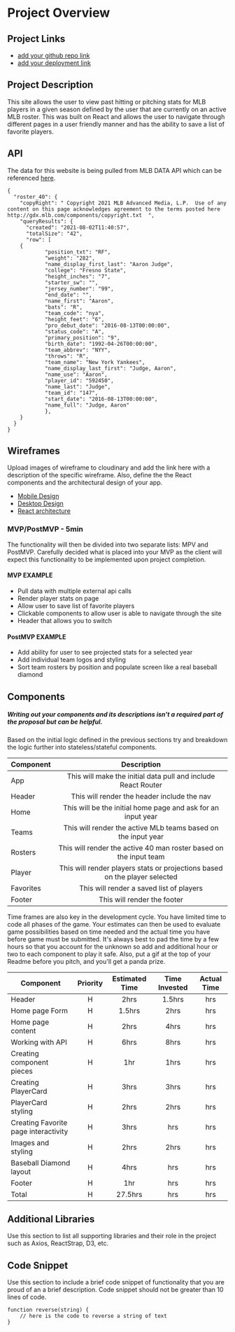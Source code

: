 # Project Overview

## Project Links

- [add your github repo link](https://github.com/Lofredoa1/project2)
- [add your deployment link](https://project2-six-liard.vercel.app/)

## Project Description

This site allows the user to view past hitting or pitching stats for MLB players in a given season defined by the user that are currently on an active MLB roster. This was built on React and allows the user to navigate through different pages in a user friendly manner and has the ability to save a list of favorite players. 

## API

The data for this website is being pulled from MLB DATA API which can be referenced [here](https://appac.github.io/mlb-data-api-docs/#top).

```
{
  "roster_40": {
    "copyRight": " Copyright 2021 MLB Advanced Media, L.P.  Use of any content on this page acknowledges agreement to the terms posted here http://gdx.mlb.com/components/copyright.txt  ",
    "queryResults": {
      "created": "2021-08-02T11:40:57",
      "totalSize": "42",
      "row": [
	{
			"position_txt": "RF",
			"weight": "282",
			"name_display_first_last": "Aaron Judge",
			"college": "Fresno State",
			"height_inches": "7",
			"starter_sw": "",
			"jersey_number": "99",
			"end_date": "",
			"name_first": "Aaron",
			"bats": "R",
			"team_code": "nya",
			"height_feet": "6",
			"pro_debut_date": "2016-08-13T00:00:00",
			"status_code": "A",
			"primary_position": "9",
			"birth_date": "1992-04-26T00:00:00",
			"team_abbrev": "NYY",
			"throws": "R",
			"team_name": "New York Yankees",
			"name_display_last_first": "Judge, Aaron",
			"name_use": "Aaron",
			"player_id": "592450",
			"name_last": "Judge",
			"team_id": "147",
			"start_date": "2016-08-13T00:00:00",
			"name_full": "Judge, Aaron"
			},
	}
  }
}
```


## Wireframes

Upload images of wireframe to cloudinary and add the link here with a description of the specific wireframe. Also, define the the React components and the architectural design of your app.

- [Mobile Design](https://i.imgur.com/d58nBgm.jpg)
- [Desktop Design](https://i.imgur.com/ew0fjMu.jpg)
- [React architecture](https://docs.google.com/drawings/d/1xYG-2l2CpgQRnNcieQLyhsVUcwq13ajRplZYhFOy4Ps/edit?usp=sharing)


### MVP/PostMVP - 5min

The functionality will then be divided into two separate lists: MPV and PostMVP.  Carefully decided what is placed into your MVP as the client will expect this functionality to be implemented upon project completion.  

#### MVP EXAMPLE
- Pull data with multiple external api calls 
- Render player stats on page 
- Allow user to save list of favorite players
- Clickable components to allow user is able to navigate through the site
- Header that allows you to switch 

#### PostMVP EXAMPLE

- Add ability for user to see projected stats for a selected year
- Add individual team logos and styling
- Sort team rosters by position and populate screen like a real baseball diamond

## Components
##### Writing out your components and its descriptions isn't a required part of the proposal but can be helpful.

Based on the initial logic defined in the previous sections try and breakdown the logic further into stateless/stateful components. 

| Component | Description | 
| --- | :---: |  
| App | This will make the initial data pull and include React Router| 
| Header | This will render the header include the nav | 
| Home | This will be the initial home page and ask for an input year| 
| Teams | This will render the active MLb teams based on the input year | 
| Rosters | This will render the active 40 man roster based on the input team | 
| Player | This will render players stats or projections based on the player selected | 
| Favorites | This will render a saved list of players | 
| Footer | This will render the footer | 


Time frames are also key in the development cycle.  You have limited time to code all phases of the game.  Your estimates can then be used to evaluate game possibilities based on time needed and the actual time you have before game must be submitted. It's always best to pad the time by a few hours so that you account for the unknown so add and additional hour or two to each component to play it safe. Also, put a gif at the top of your Readme before you pitch, and you'll get a panda prize.

| Component | Priority | Estimated Time | Time Invested | Actual Time |
| --- | :---: |  :---: | :---: | :---: |
| Header | H | 2hrs| 1.5hrs | hrs |
| Home page Form | H | 1.5hrs| 2hrs | hrs |
| Home page content | H | 2hrs| 4hrs | hrs |
| Working with API | H | 6hrs| 8hrs | hrs |
| Creating component pieces | H | 1hr| 1hrs | hrs |
| Creating PlayerCard | H | 3hrs| 3hrs | hrs |
| PlayerCard styling| H | 2hrs| 2hrs | hrs |
| Creating Favorite page interactivity | H | 3hrs| hrs | hrs |
| Images and styling | H | 2hrs| 2hrs | hrs |
| Baseball Diamond layout | H | 4hrs| hrs | hrs |
| Footer| H | 1hr| hrs | hrs |
| Total | H | 27.5hrs| hrs | hrs |

## Additional Libraries
 Use this section to list all supporting libraries and their role in the project such as Axios, ReactStrap, D3, etc. 

## Code Snippet

Use this section to include a brief code snippet of functionality that you are proud of an a brief description.  Code snippet should not be greater than 10 lines of code. 

```
function reverse(string) {
	// here is the code to reverse a string of text
}
```